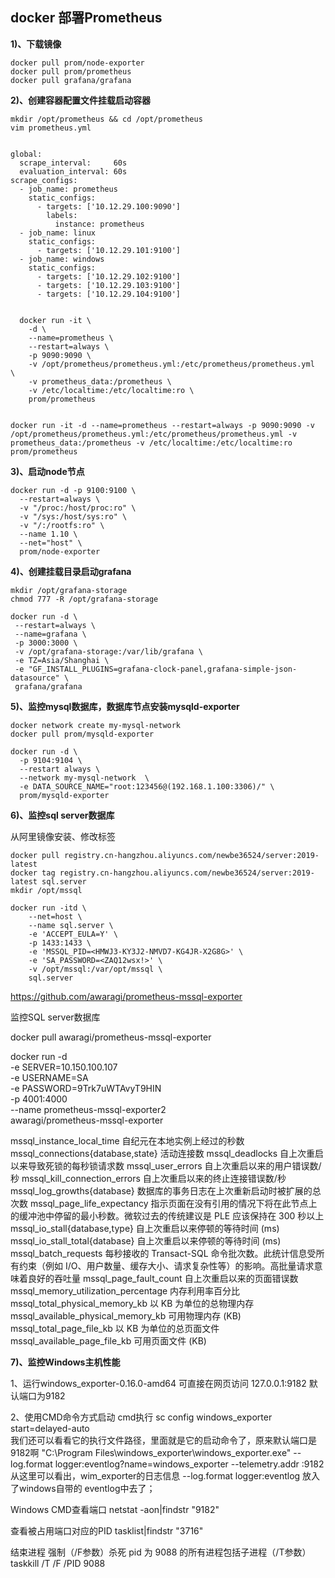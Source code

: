 ## docker 部署Prometheus

**1)、下载镜像**

```
docker pull prom/node-exporter
docker pull prom/prometheus
docker pull grafana/grafana
```



**2)、创建容器配置文件挂载启动容器**



```
mkdir /opt/prometheus && cd /opt/prometheus
vim prometheus.yml


global:
  scrape_interval:     60s
  evaluation_interval: 60s
scrape_configs:
  - job_name: prometheus
    static_configs:
      - targets: ['10.12.29.100:9090']
        labels:
          instance: prometheus
  - job_name: linux
    static_configs:
      - targets: ['10.12.29.101:9100']
  - job_name: windows
    static_configs:
      - targets: ['10.12.29.102:9100']
      - targets: ['10.12.29.103:9100']
      - targets: ['10.12.29.104:9100']


```

```
  docker run -it \
  	-d \
  	--name=prometheus \
    --restart=always \
    -p 9090:9090 \
	-v /opt/prometheus/prometheus.yml:/etc/prometheus/prometheus.yml  \
    -v prometheus_data:/prometheus \
    -v /etc/localtime:/etc/localtime:ro \
    prom/prometheus
    
    
docker run -it -d --name=prometheus --restart=always -p 9090:9090 -v  /opt/prometheus/prometheus.yml:/etc/prometheus/prometheus.yml -v prometheus_data:/prometheus -v /etc/localtime:/etc/localtime:ro prom/prometheus
```

**3)、启动node节点**



```
docker run -d -p 9100:9100 \
  --restart=always \
  -v "/proc:/host/proc:ro" \
  -v "/sys:/host/sys:ro" \
  -v "/:/rootfs:ro" \
  --name 1.10 \
  --net="host" \
  prom/node-exporter
```



**4)、创建挂载目录启动grafana**

 ```
mkdir /opt/grafana-storage
chmod 777 -R /opt/grafana-storage

docker run -d \
  --restart=always \
  --name=grafana \
  -p 3000:3000 \
  -v /opt/grafana-storage:/var/lib/grafana \
  -e TZ=Asia/Shanghai \
  -e "GF_INSTALL_PLUGINS=grafana-clock-panel,grafana-simple-json-datasource" \
  grafana/grafana  

 ```



**5)、监控mysql数据库，数据库节点安装mysqld-exporter**

```
docker network create my-mysql-network
docker pull prom/mysqld-exporter

docker run -d \
  -p 9104:9104 \
  --restart always \
  --network my-mysql-network  \
  -e DATA_SOURCE_NAME="root:123456@(192.168.1.100:3306)/" \
  prom/mysqld-exporter
```





**6)、监控sql server数据库**

从阿里镜像安装、修改标签

```
docker pull registry.cn-hangzhou.aliyuncs.com/newbe36524/server:2019-latest
docker tag registry.cn-hangzhou.aliyuncs.com/newbe36524/server:2019-latest sql.server
mkdir /opt/mssql

docker run -itd \
    --net=host \
    --name sql.server \
    -e 'ACCEPT_EULA=Y' \
    -p 1433:1433 \
    -e 'MSSQL_PID=<HMWJ3-KY3J2-NMVD7-KG4JR-X2G8G>' \
    -e 'SA_PASSWORD=<ZAQ12wsx!>' \
    -v /opt/mssql:/var/opt/mssql \
    sql.server
```


https://github.com/awaragi/prometheus-mssql-exporter

监控SQL server数据库

docker pull awaragi/prometheus-mssql-exporter

docker run -d \
-e SERVER=10.150.100.107 \
-e USERNAME=SA \
-e PASSWORD=9Trk7uWTAvyT9HIN \
-p 4001:4000 \
--name prometheus-mssql-exporter2 \
awaragi/prometheus-mssql-exporter


mssql_instance_local_time 自纪元在本地实例上经过的秒数
mssql_connections{database,state} 活动连接数
mssql_deadlocks 自上次重启以来导致死锁的每秒锁请求数
mssql_user_errors 自上次重启以来的用户错误数/秒
mssql_kill_connection_errors 自上次重启以来的终止连接错误数/秒
mssql_log_growths{database} 数据库的事务日志在上次重新启动时被扩展的总次数
mssql_page_life_expectancy 指示页面在没有引用的情况下将在此节点上的缓冲池中停留的最小秒数。微软过去的传统建议是 PLE 应该保持在 300 秒以上
mssql_io_stall{database,type} 自上次重启以来停顿的等待时间 (ms)
mssql_io_stall_total{database} 自上次重启以来停顿的等待时间 (ms)
mssql_batch_requests 每秒接收的 Transact-SQL 命令批次数。此统计信息受所有约束（例如 I/O、用户数量、缓存大小、请求复杂性等）的影响。高批量请求意味着良好的吞吐量
mssql_page_fault_count 自上次重启以来的页面错误数
mssql_memory_utilization_percentage 内存利用率百分比
mssql_total_physical_memory_kb 以 KB 为单位的总物理内存
mssql_available_physical_memory_kb 可用物理内存 (KB)
mssql_total_page_file_kb 以 KB 为单位的总页面文件
mssql_available_page_file_kb 可用页面文件 (KB)





**7)、监控Windows主机性能**

1、运行windows_exporter-0.16.0-amd64  可直接在网页访问 127.0.0.1:9182 默认端口为9182

2、使用CMD命令方式启动   cmd执行  sc config windows_exporter start=delayed-auto	
我们还可以看看它的执行文件路径，里面就是它的启动命令了，原来默认端口是9182啊
 "C:\Program Files\windows_exporter\windows_exporter.exe" --log.format logger:eventlog?name=windows_exporter  --telemetry.addr :9182
从这里可以看出，wim_exporter的日志信息  --log.format logger:eventlog  放入了windows自带的 eventlog中去了；	  



Windows CMD查看端口
netstat -aon|findstr "9182"


查看被占用端口对应的PID
tasklist|findstr "3716"

结束进程 强制（/F参数）杀死 pid 为 9088 的所有进程包括子进程（/T参数）
taskkill /T /F /PID 9088 